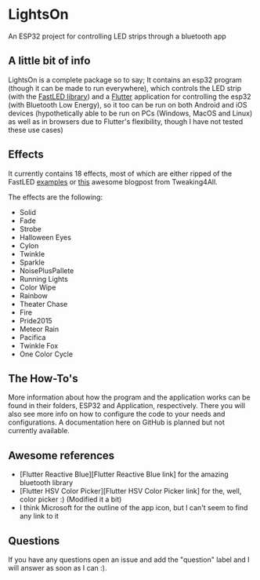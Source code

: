 [FastLED library link]: https://github.com/FastLED/FastLED
[FastLED examples link]: https://github.com/FastLED/FastLED/tree/master/examples
[Flutter link]: https://flutter.dev/
[Tweaking4All effects link]: https://www.tweaking4all.com/hardware/arduino/adruino-led-strip-effects/

# LightsOn
An ESP32 project for controlling LED strips through a bluetooth app

## A little bit of info
LightsOn is a complete package so to say; It contains an esp32 program (though it can be made to run everywhere), which controls the LED strip (with the [FastLED library][FastLED library link]) and a [Flutter][Flutter link] application for controlling the esp32 (with Bluetooth Low Energy), so it too can be run on both Android and iOS devices (hypothetically able to be run on PCs (Windows, MacOS and Linux) as well as in browsers due to Flutter's flexibility, though I have not tested these use cases)

## Effects
It currently contains 18 effects, most of which are either ripped of the FastLED [examples][FastLED examples link] or [this][Tweaking4All effects link] awesome blogpost from Tweaking4All.

The effects are the following: 
* Solid
* Fade
* Strobe
* Halloween Eyes
* Cylon
* Twinkle
* Sparkle
* NoisePlusPallete
* Running Lights
* Color Wipe
* Rainbow
* Theater Chase
* Fire
* Pride2015
* Meteor Rain
* Pacifica
* Twinkle Fox
* One Color Cycle

## The How-To's
More information about how the program and the application works can be found in their folders, ESP32 and Application, respectively. 
There you will also see more info on how to configure the code to your needs and configurations. A documentation here on GitHub is planned but not currently available.

## Awesome references
* [Flutter Reactive Blue][Flutter Reactive Blue link] for the amazing bluetooth library
* [Flutter HSV Color Picker][Flutter HSV Color Picker link] for the, well, color picker :) (Modified it a bit)
* I think Microsoft for the outline of the app icon, but I can't seem to find any link to it

## Questions
If you have any questions open an issue and add the "question" label and I will answer as soon as I can :).
